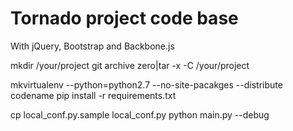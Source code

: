 # Tornado project code base

With jQuery, Bootstrap and Backbone.js


  mkdir /your/project
  git archive zero|tar -x -C /your/project

  mkvirtualenv --python=python2.7 --no-site-pacakges --distribute codename
  pip install -r requirements.txt

  cp local_conf.py.sample local_conf.py
  python main.py --debug
